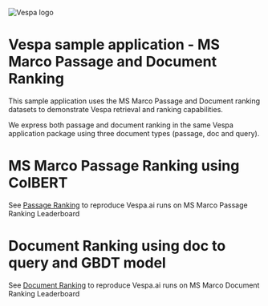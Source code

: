 
<!-- Copyright Vespa.ai. Licensed under the terms of the Apache 2.0 license. See LICENSE in the project root.-->

![Vespa logo](https://vespa.ai/assets/vespa-logo-color.png)

# Vespa sample application - MS Marco Passage and Document Ranking 

This sample application uses the MS Marco Passage and Document ranking datasets
to demonstrate Vespa retrieval and ranking capabilities.

We express both passage and document ranking in the same Vespa application package
using three document types (passage, doc and query).  

# MS Marco Passage Ranking using ColBERT
See [Passage Ranking](passage-ranking-README.md) to reproduce Vespa.ai runs on MS Marco Passage Ranking Leaderboard

# Document Ranking using doc to query and GBDT model
See [Document Ranking](document-ranking-README.md) to reproduce Vespa.ai runs on MS Marco Document Ranking Leaderboard
